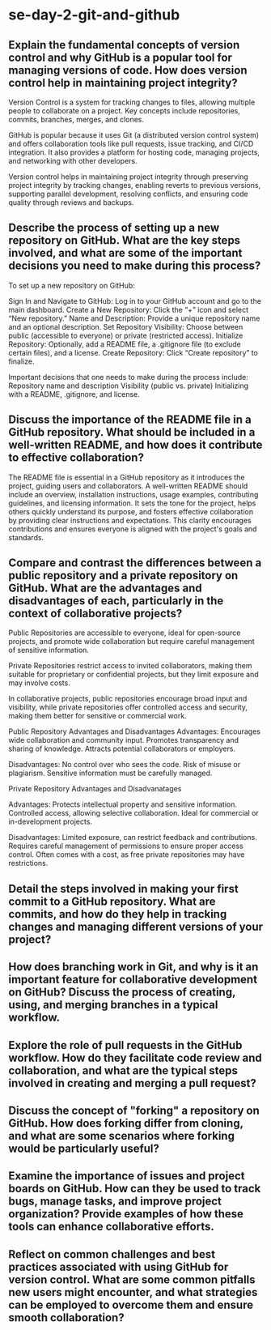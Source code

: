 # se-day-2-git-and-github
## Explain the fundamental concepts of version control and why GitHub is a popular tool for managing versions of code. How does version control help in maintaining project integrity?
Version Control is a system for tracking changes to files, allowing multiple people to collaborate on a project. Key concepts include repositories, commits, branches, merges, and clones.

GitHub is popular because it uses Git (a distributed version control system) and offers collaboration tools like pull requests, issue tracking, and CI/CD integration. It also provides a platform for hosting code, managing projects, and networking with other developers.

Version control helps in maintaining project integrity through preserving project integrity by tracking changes, enabling reverts to previous versions, supporting parallel development, resolving conflicts, and ensuring code quality through reviews and backups.


## Describe the process of setting up a new repository on GitHub. What are the key steps involved, and what are some of the important decisions you need to make during this process?
To set up a new repository on GitHub:

Sign In and Navigate to GitHub: Log in to your GitHub account and go to the main dashboard.
Create a New Repository: Click the “+” icon and select “New repository.”
Name and Description: Provide a unique repository name and an optional description.
Set Repository Visibility: Choose between public (accessible to everyone) or private (restricted access).
Initialize Repository: Optionally, add a README file, a .gitignore file (to exclude certain files), and a license.
Create Repository: Click “Create repository” to finalize.

Important decisions that one needs to make during the process include:
Repository name and description
Visibility (public vs. private)
Initializing with a README, .gitignore, and license.

## Discuss the importance of the README file in a GitHub repository. What should be included in a well-written README, and how does it contribute to effective collaboration?
The README file is essential in a GitHub repository as it introduces the project, guiding users and collaborators. A well-written README should include an overview, installation instructions, usage examples, contributing guidelines, and licensing information. It sets the tone for the project, helps others quickly understand its purpose, and fosters effective collaboration by providing clear instructions and expectations. This clarity encourages contributions and ensures everyone is aligned with the project's goals and standards.

## Compare and contrast the differences between a public repository and a private repository on GitHub. What are the advantages and disadvantages of each, particularly in the context of collaborative projects?
Public Repositories are accessible to everyone, ideal for open-source projects, and promote wide collaboration but require careful management of sensitive information.

Private Repositories restrict access to invited collaborators, making them suitable for proprietary or confidential projects, but they limit exposure and may involve costs.

In collaborative projects, public repositories encourage broad input and visibility, while private repositories offer controlled access and security, making them better for sensitive or commercial work.

Public Repository Advantages and Disadvantages
Advantages:
Encourages wide collaboration and community input.
Promotes transparency and sharing of knowledge.
Attracts potential collaborators or employers.

Disadvantages:
No control over who sees the code.
Risk of misuse or plagiarism.
Sensitive information must be carefully managed.

Private Repository Advantages and Disadvanatages 

Advantages:
Protects intellectual property and sensitive information.
Controlled access, allowing selective collaboration.
Ideal for commercial or in-development projects.

Disadvantages:
Limited exposure, can restrict feedback and contributions.
Requires careful management of permissions to ensure proper access control.
Often comes with a cost, as free private repositories may have restrictions.

## Detail the steps involved in making your first commit to a GitHub repository. What are commits, and how do they help in tracking changes and managing different versions of your project?

## How does branching work in Git, and why is it an important feature for collaborative development on GitHub? Discuss the process of creating, using, and merging branches in a typical workflow.

## Explore the role of pull requests in the GitHub workflow. How do they facilitate code review and collaboration, and what are the typical steps involved in creating and merging a pull request?

## Discuss the concept of "forking" a repository on GitHub. How does forking differ from cloning, and what are some scenarios where forking would be particularly useful?

## Examine the importance of issues and project boards on GitHub. How can they be used to track bugs, manage tasks, and improve project organization? Provide examples of how these tools can enhance collaborative efforts.

## Reflect on common challenges and best practices associated with using GitHub for version control. What are some common pitfalls new users might encounter, and what strategies can be employed to overcome them and ensure smooth collaboration?
